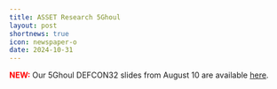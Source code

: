 ```yaml
---
title: ASSET Research 5Ghoul
layout: post
shortnews: true
icon: newspaper-o
date: 2024-10-31
---
```

<p style="text-align:justify">
<font color="red"><b>NEW:</b></font>
Our 5Ghoul DEFCON32 slides from August 10 are available 
<a target="_blank" href="https://asset-group.github.io/disclosures/5ghoul/5GhoulDefcon32Demo.pptx" >here</a>.
</p>
